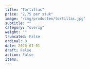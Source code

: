 ```yaml
---
title: "Tortillas"
price: "2,75 per stuk"
image: "/img/producten/tortillas.jpg"
subtitle: ""
category: "overig"
weight: ""
truncated: False
ordinal: 0
date: 2020-01-01
draft: False
action: False
items: 
---
```

